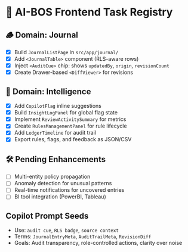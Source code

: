 # 🔧 AI-BOS Frontend Task Registry

## 🪵 Domain: Journal
- [x] Build `JournalListPage` in `src/app/journal/`
- [x] Add `<JournalTable>` component (RLS-aware rows)
- [x] Inject `<AuditCue>` chip: shows `updatedBy`, `origin`, `revisionCount`
- [x] Create Drawer-based `<DiffViewer>` for revisions

## 🚀 Domain: Intelligence
- [x] Add `CopilotFlag` inline suggestions
- [x] Build `InsightLogPanel` for global flag state
- [x] Implement `ReviewActivitySummary` for metrics
- [x] Create `RulesManagementPanel` for rule lifecycle
- [x] Add `LedgerTimeline` for audit trail
- [x] Export rules, flags, and feedback as JSON/CSV

## 🛠 Pending Enhancements
- [ ] Multi-entity policy propagation
- [ ] Anomaly detection for unusual patterns
- [ ] Real-time notifications for uncovered entries
- [ ] BI tool integration (PowerBI, Tableau)

## Copilot Prompt Seeds
- Use: `audit cue`, `RLS badge`, `source context`
- Terms: `JournalEntryMeta`, `AuditTrailMeta`, `RevisionDiff`
- Goals: Audit transparency, role-controlled actions, clarity over noise
